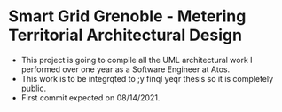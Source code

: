 # Smart Grid Grenoble - Metering Territorial Architectural Design
* This project is going to compile all the UML architectural work I performed over one year as a Software Engineer at Atos.
* This work is to be integrqted to ;y finql yeqr thesis so it is completely public.
* First commit expected on 08/14/2021.
